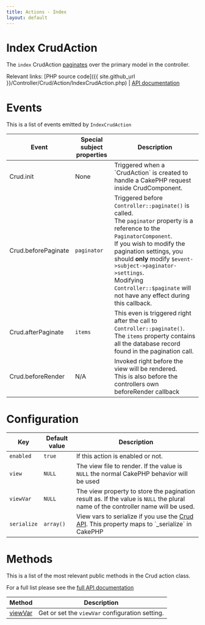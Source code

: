 ```yaml
---
title: Actions - Index
layout: default
---
```


# Index CrudAction

The `index` CrudAction [paginates](http://book.cakephp.org/2.0/en/core-libraries/components/pagination.html) over the primary model in the controller.

Relevant links: [PHP source code]({{ site.github_url }}/Controller/Crud/Action/IndexCrudAction.php) | [API documentation](http://cakephp.dk/cakephp-crud/develop/class-IndexCrudAction.html)

# Events

This is a list of events emitted by `IndexCrudAction`

<table class="table">
<thead>
	<tr>
		<th>Event</th>
		<th>Special subject properties</th>
		<th>Description</th>
	</tr>
</thead>
<tbody>
	<tr>
		<td>Crud.init</td>
		<td>None</td>
		<td>Triggered when a `CrudAction` is created to handle a CakePHP request inside CrudComponent.</td>
	</tr>
	<tr>
		<td>Crud.beforePaginate</td>
		<td><code>paginator</code></td>
		<td>
				Triggered before <code>Controller::paginate()</code> is called.
				<br />
				The <code>paginator</code> property is a reference to the <code>PaginatorComponent</code>.
				<br />
				If you wish to modify the pagination settings, you should <strong>only</strong> modify <code>$event->subject->paginator->settings</code>.
				<br />
				Modifying <code>Controller::$paginate</code> will not have any effect during this callback.
		</td>
	</tr>
	<tr>
		<td>Crud.afterPaginate</td>
		<td><code>items</code></td>
		<td>
			This even is triggered right after the call to <code>Controller::paginate()</code>.
			<br />
			The <code>items</code> property contains all the database record found in the pagination call.
		</td>
	</tr>
	<tr>
		<td>Crud.beforeRender</td>
		<td>N/A</td>
		<td>
			Invoked right before the view will be rendered.
			<br />
			This is also before the controllers own beforeRender callback
		</td>
	</tr>
</tbody>
</table>

# Configuration

<table class="table">
<thead>
	<tr>
		<th>Key</th>
		<th>Default value</th>
		<th>Description</th>
	</tr>
</thead>
<tbody>
	<tr>
		<td><code>enabled</code></td>
		<td><code>true</code></td>
		<td>If this action is enabled or not.</td>
	</tr>
	<tr>
		<td><code>view</code></td>
		<td><code>NULL</code></td>
		<td>The view file to render. If the value is <code>NULL</code> the normal CakePHP behavior will be used</td>
	</tr>
	<tr>
		<td><code>viewVar</code></td>
		<td><code>NULL</code></td>
		<td>The view property to store the pagination result as. If the value is <code>NULL</code> the plural name of the controller name will be used.</td>
	</tr>
	<tr>
		<td><code>serialize</code></td>
		<td><code>array()</code></td>
		<td>View vars to serialize if you use the <a href="{{site.url}}/docs/listeners/api.html">Crud API</a>. This property maps to `_serialize` in CakePHP</td>
	</tr>
</tbody>
</table>

# Methods

This is a list of the most relevant public methods in the Crud action class.

For a full list please see the [full API documentation]({{site.api_url}}/class-IndexCrudAction.html)

<table class="table">
<thead>
	<tr>
		<th>Method</th>
		<th>Description</th>
	</tr>
</thead>
<tbody>
	<tr>
		<td><a href="{{site.api_url}}/class-IndexCrudAction.html#_viewVar">viewVar</a></td>
		<td>Get or set the <code>viewVar</code> configuration setting.</td>
	</tr>
</tbody>
</table>
